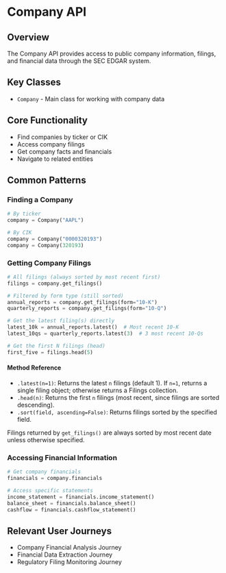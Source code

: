 # Company API

## Overview
The Company API provides access to public company information, filings, and financial data through the SEC EDGAR system.

## Key Classes
- `Company` - Main class for working with company data

## Core Functionality
- Find companies by ticker or CIK
- Access company filings
- Get company facts and financials
- Navigate to related entities

## Common Patterns

### Finding a Company
```python
# By ticker
company = Company("AAPL")

# By CIK
company = Company("0000320193")
company = Company(320193)
```

### Getting Company Filings
```python
# All filings (always sorted by most recent first)
filings = company.get_filings()

# Filtered by form type (still sorted)
annual_reports = company.get_filings(form="10-K")
quarterly_reports = company.get_filings(form="10-Q")

# Get the latest filing(s) directly
latest_10k = annual_reports.latest()  # Most recent 10-K
latest_10qs = quarterly_reports.latest(3)  # 3 most recent 10-Qs

# Get the first N filings (head)
first_five = filings.head(5)
```

#### Method Reference
- `.latest(n=1)`: Returns the latest `n` filings (default 1). If `n=1`, returns a single filing object; otherwise returns a Filings collection.
- `.head(n)`: Returns the first `n` filings (most recent, since filings are sorted descending).
- `.sort(field, ascending=False)`: Returns filings sorted by the specified field.

Filings returned by `get_filings()` are always sorted by most recent date unless otherwise specified.

### Accessing Financial Information
```python
# Get company financials
financials = company.financials

# Access specific statements
income_statement = financials.income_statement()
balance_sheet = financials.balance_sheet()
cashflow = financials.cashflow_statement()
```

## Relevant User Journeys
- Company Financial Analysis Journey
- Financial Data Extraction Journey
- Regulatory Filing Monitoring Journey